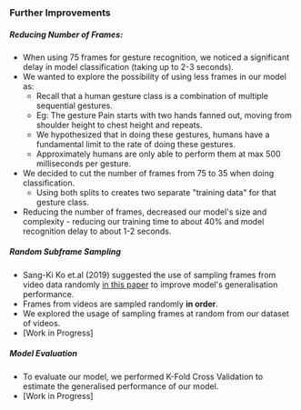 ### Further Improvements

##### Reducing Number of Frames:
* When using 75 frames for gesture recognition, we noticed a significant delay in model classification (taking up to 2-3 seconds).
* We wanted to explore the possibility of using less frames in our model as:
  * Recall that a human gesture class is a combination of multiple sequential gestures.
  * Eg: The gesture Pain starts with two hands fanned out, moving from shoulder height to chest height and repeats.
  * We hypothesized that in doing these gestures, humans have a fundamental limit to the rate of doing these gestures.
  * Approximately humans are only able to perform them at max 500 milliseconds per gesture.
* We decided to cut the number of frames from 75 to 35 when doing classification.
  * Using both splits to creates two separate "training data" for that gesture class. 
* Reducing the number of frames, decreased our model's size and complexity - reducing our training time to about 40% and model recognition delay to about 1-2 seconds. 

##### Random Subframe Sampling
* Sang-Ki Ko et.al (2019) suggested the use of sampling frames from video data randomly [in this paper](https://arxiv.org/pdf/1811.11436.pdf) to improve model's generalisation performance.
* Frames from videos are sampled randomly **in order**.
* We explored the usage of sampling frames at random from our dataset of videos. 
* [Work in Progress]

##### Model Evaluation
* To evaluate our model, we performed K-Fold Cross Validation to estimate the generalised performance of our model.
* [Work in Progress]

